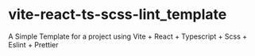 # vite-react-ts-scss-lint_template
A Simple Template for a project using Vite + React + Typescript + Scss + Eslint + Prettier 
